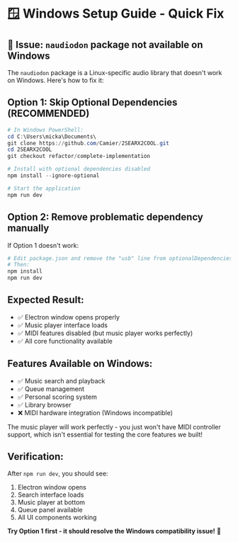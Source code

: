 # 🪟 Windows Setup Guide - Quick Fix

## 🎯 Issue: `naudiodon` package not available on Windows

The `naudiodon` package is a Linux-specific audio library that doesn't work on Windows. Here's how to fix it:

## **Option 1: Skip Optional Dependencies (RECOMMENDED)**

```powershell
# In Windows PowerShell:
cd C:\Users\micka\Documents\
git clone https://github.com/Camier/2SEARX2COOL.git
cd 2SEARX2COOL
git checkout refactor/complete-implementation

# Install with optional dependencies disabled
npm install --ignore-optional

# Start the application
npm run dev
```

## **Option 2: Remove problematic dependency manually**

If Option 1 doesn't work:

```powershell
# Edit package.json and remove the "usb" line from optionalDependencies
# Then:
npm install
npm run dev
```

## **Expected Result:**
- ✅ Electron window opens properly
- ✅ Music player interface loads
- ✅ MIDI features disabled (but music player works perfectly)
- ✅ All core functionality available

## **Features Available on Windows:**
- ✅ Music search and playback
- ✅ Queue management  
- ✅ Personal scoring system
- ✅ Library browser
- ❌ MIDI hardware integration (Windows incompatible)

The music player will work perfectly - you just won't have MIDI controller support, which isn't essential for testing the core features we built!

## **Verification:**
After `npm run dev`, you should see:
1. Electron window opens
2. Search interface loads
3. Music player at bottom
4. Queue panel available
5. All UI components working

**Try Option 1 first - it should resolve the Windows compatibility issue!** 🚀